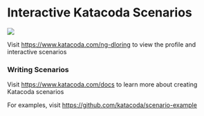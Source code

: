 # Interactive Katacoda Scenarios

[![](http://shields.katacoda.com/katacoda/ng-dloring/count.svg)](https://www.katacoda.com/ng-dloring "Get your profile on Katacoda.com")

Visit https://www.katacoda.com/ng-dloring to view the profile and interactive scenarios

### Writing Scenarios
Visit https://www.katacoda.com/docs to learn more about creating Katacoda scenarios

For examples, visit https://github.com/katacoda/scenario-example
